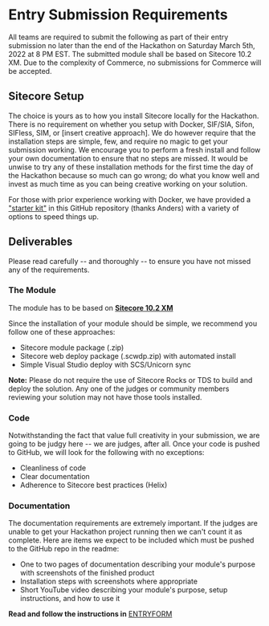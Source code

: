 # Entry Submission Requirements
All teams are required to submit the following as part of their entry submission no later than the end of the Hackathon on Saturday March 5th, 2022 at 8 PM EST. The submitted module shall be based on Sitecore 10.2 XM. Due to the complexity of Commerce, no submissions for Commerce will be accepted.

## Sitecore Setup
The choice is yours as to how you install Sitecore locally for the Hackathon. There is no requirement on whether you setup with Docker, SIF/SIA, Sifon, SIFless, SIM, or [insert creative approach]. We do however require that the installation steps are simple, few, and require no magic to get your submission working. We encourage you to perform a fresh install and follow your own documentation to ensure that no steps are missed. It would be unwise to try any of these installation methods for the first time the day of the Hackathon because so much can go wrong; do what you know well and invest as much time as you can being creative working on your solution.

For those with prior experience working with Docker, we have provided a ["starter kit"](STARTERKIT_INSTRUCTIONS.md) in this GitHub repository (thanks Anders) with a variety of options to speed things up. 

## Deliverables
Please read carefully -- and thoroughly -- to ensure you have not missed any of the requirements.

### The Module
The module has to be based on [**Sitecore 10.2 XM**](https://dev.sitecore.net/Downloads/Sitecore_Experience_Platform/102/Sitecore_Experience_Platform_102.aspx)

Since the installation of your module should be simple, we recommend you follow one of these approaches:
- Sitecore module package (.zip)
- Sitecore web deploy package (.scwdp.zip) with automated install
- Simple Visual Studio deploy with SCS/Unicorn sync

**Note:** Please do not require the use of Sitecore Rocks or TDS to build and deploy the solution. Any one of the judges or community members reviewing your solution may not have those tools installed.

### Code
Notwithstanding the fact that value full creativity in your submission, we are going to be judgy here -- we are judges, after all. Once your code is pushed to GitHub, we will look for the following with no exceptions:
- Cleanliness of code
- Clear documentation
- Adherence to Sitecore best practices (Helix)

### Documentation
The documentation requirements are extremely important. If the judges are unable to get your Hackathon project running then we can't count it as complete. Here are items we expect to be included which must be pushed to the GitHub repo in the readme:
- One to two pages of documentation describing your module's purpose with screenshots of the finished product 
- Installation steps with screenshots where appropriate
- Short YouTube video describing your module's purpose, setup instructions, and how to use it

__Read and follow the instructions in__ [ENTRYFORM](ENTRYFORM.md)
